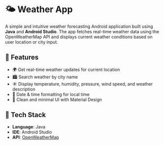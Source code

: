 # 🌤️ Weather App
A simple and intuitive weather forecasting Android application built using **Java** and **Android Studio**. The app fetches real-time weather data using the OpenWeatherMap API and displays current weather conditions based on user location or city input.

## 📱 Features
- 🌍 Get real-time weather updates for current location
- 🏙️ Search weather by city name
- ☀️ Display temperature, humidity, pressure, wind speed, and weather description
- 📅 Date & time formatting for local time
- 🎨 Clean and minimal UI with Material Design

## 🔧 Tech Stack
- **Language**: Java
- **IDE**: Android Studio
- **API**: [OpenWeatherMap](https://openweathermap.org/)
